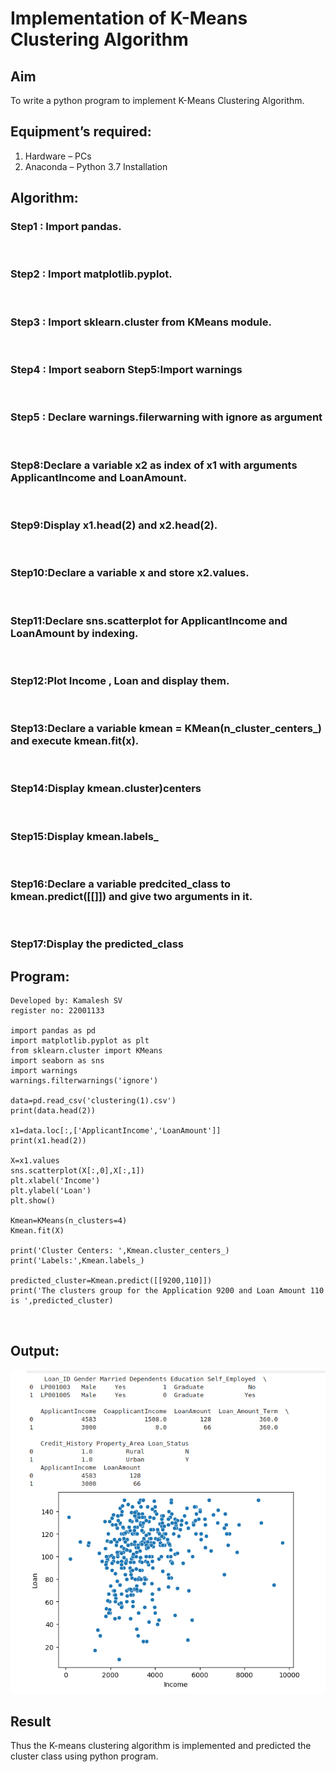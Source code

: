 # Implementation of K-Means Clustering Algorithm
## Aim
To write a python program to implement K-Means Clustering Algorithm.
## Equipment’s required:
1.	Hardware – PCs
2.	Anaconda – Python 3.7 Installation

## Algorithm:

### Step1 : Import pandas.
<br>

### Step2 : Import matplotlib.pyplot.
<br>

### Step3 : Import sklearn.cluster from KMeans module.
<br>

### Step4 : Import seaborn Step5:Import warnings
<br>

### Step5 : Declare warnings.filerwarning with ignore as argument
<br>

### Step8:Declare a variable x2 as index of x1 with arguments ApplicantIncome and LoanAmount.
<br> 

### Step9:Display x1.head(2) and x2.head(2).
<br>

### Step10:Declare a variable x and store x2.values.
<br>

### Step11:Declare sns.scatterplot for ApplicantIncome and LoanAmount by indexing.
<br>

### Step12:Plot Income , Loan and display them.
<br>

### Step13:Declare a variable kmean = KMean(n_cluster_centers_) and execute kmean.fit(x).
<br>

### Step14:Display kmean.cluster)centers
<br>

### Step15:Display kmean.labels_ 
<br>

### Step16:Declare a variable predcited_class to kmean.predict([[]]) and give two arguments in it.
<br>

### Step17:Display the predicted_class
## Program:
```
Developed by: Kamalesh SV
register no: 22001133

import pandas as pd
import matplotlib.pyplot as plt
from sklearn.cluster import KMeans
import seaborn as sns
import warnings
warnings.filterwarnings('ignore')

data=pd.read_csv('clustering(1).csv')
print(data.head(2))

x1=data.loc[:,['ApplicantIncome','LoanAmount']]
print(x1.head(2))

X=x1.values
sns.scatterplot(X[:,0],X[:,1])
plt.xlabel('Income')
plt.ylabel('Loan')
plt.show()

Kmean=KMeans(n_clusters=4)
Kmean.fit(X)

print('Cluster Centers: ',Kmean.cluster_centers_)
print('Labels:',Kmean.labels_)

predicted_cluster=Kmean.predict([[9200,110]])
print('The clusters group for the Application 9200 and Loan Amount 110  is ',predicted_cluster)



```
## Output:

![OUTPUT](./output.png)


## Result
Thus the K-means clustering algorithm is implemented and predicted the cluster class using python program.